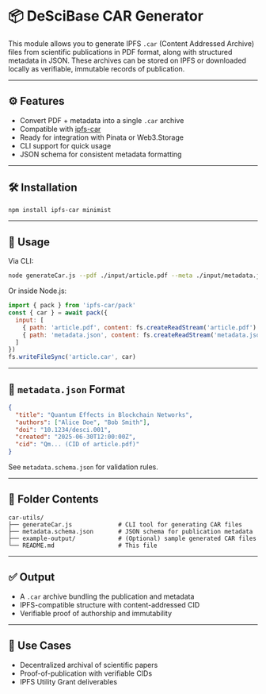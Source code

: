 # 📦 DeSciBase CAR Generator

This module allows you to generate IPFS `.car` (Content Addressed Archive) files from scientific publications in PDF format, along with structured metadata in JSON. These archives can be stored on IPFS or downloaded locally as verifiable, immutable records of publication.

---

## ⚙️ Features

- Convert PDF + metadata into a single `.car` archive  
- Compatible with [ipfs-car](https://github.com/web3-storage/ipfs-car)  
- Ready for integration with Pinata or Web3.Storage  
- CLI support for quick usage  
- JSON schema for consistent metadata formatting

---

## 🛠️ Installation

```bash
npm install ipfs-car minimist
```

---

## 🚀 Usage

Via CLI:

```bash
node generateCar.js --pdf ./input/article.pdf --meta ./input/metadata.json --out ./output/article.car
```

Or inside Node.js:

```js
import { pack } from 'ipfs-car/pack'
const { car } = await pack({
  input: [
    { path: 'article.pdf', content: fs.createReadStream('article.pdf') },
    { path: 'metadata.json', content: fs.createReadStream('metadata.json') }
  ]
})
fs.writeFileSync('article.car', car)
```

---

## 🧠 `metadata.json` Format

```json
{
  "title": "Quantum Effects in Blockchain Networks",
  "authors": ["Alice Doe", "Bob Smith"],
  "doi": "10.1234/desci.001",
  "created": "2025-06-30T12:00:00Z",
  "cid": "Qm... (CID of article.pdf)"
}
```

See `metadata.schema.json` for validation rules.

---

## 📁 Folder Contents

```
car-utils/
├── generateCar.js             # CLI tool for generating CAR files
├── metadata.schema.json       # JSON schema for publication metadata
├── example-output/            # (Optional) sample generated CAR files
└── README.md                  # This file
```

---

## ✅ Output

- A `.car` archive bundling the publication and metadata  
- IPFS-compatible structure with content-addressed CID  
- Verifiable proof of authorship and immutability

---

## 📌 Use Cases

- Decentralized archival of scientific papers  
- Proof-of-publication with verifiable CIDs  
- IPFS Utility Grant deliverables